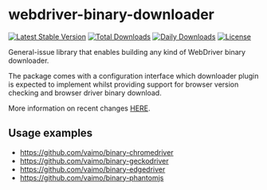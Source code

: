 # webdriver-binary-downloader

[![Latest Stable Version](https://poser.pugx.org/vaimo/webdriver-binary-downloader/v/stable)](https://packagist.org/packages/vaimo/webdriver-binary-downloader)
[![Total Downloads](https://poser.pugx.org/vaimo/webdriver-binary-downloader/downloads)](https://packagist.org/packages/vaimo/webdriver-binary-downloader)
[![Daily Downloads](https://poser.pugx.org/vaimo/webdriver-binary-downloader/d/daily)](https://packagist.org/packages/vaimo/webdriver-binary-downloader)
[![License](https://poser.pugx.org/vaimo/webdriver-binary-downloader/license)](https://packagist.org/packages/vaimo/webdriver-binary-downloader)

General-issue library that enables building any kind of WebDriver binary downloader.

The package comes with a configuration interface which downloader plugin is expected 
to implement whilst providing support for browser version checking and browser driver 
binary download.

More information on recent changes [HERE](./CHANGELOG.md).

## Usage examples

* https://github.com/vaimo/binary-chromedriver
* https://github.com/vaimo/binary-geckodriver
* https://github.com/vaimo/binary-edgedriver
* https://github.com/vaimo/binary-phantomjs
